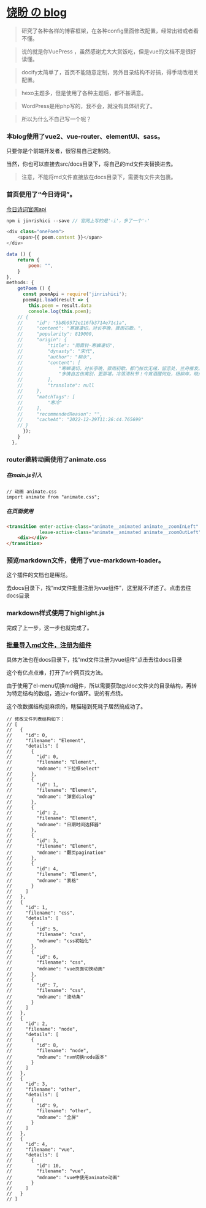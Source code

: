 # <a href="https://raopan2021.gitee.io/blog/#/home" target="_blank">饶盼 の blog</a>

> 研究了各种各样的博客框架，在各种config里面修改配置，经常出错或者看不懂。

> 说的就是你VuePress ，虽然感谢尤大大赏饭吃，但是vue的文档不是很好读懂。

> docify太简单了，首页不能随意定制，另外目录结构不好搞，得手动改相关配置。

> hexo主题多，但是使用了各种主题后，都不甚满意。

> WordPress是用php写的，我不会，就没有具体研究了。

> 所以为什么不自己写一个呢？

### 本blog使用了vue2、vue-router、elementUI、sass。

只要你是个前端开发者，很容易自己定制的。

当然，你也可以直接去src/docs目录下，将自己的md文件夹替换进去。

> 注意，不能将md文件直接放在docs目录下，需要有文件夹包裹。

### 首页使用了“今日诗词”。

<a href="https://www.jinrishici.com/doc/#npm" target="_blank">今日诗词官网api</a>

```js
npm i jinrishici --save // 官网上写的是'-i'，多了一个'-'
```

```js
<div class="onePoem">
    <span>{{ poem.content }}</span>
</div>

data () {
    return {
        poem: "",
    }
},  
methods: {
    getPoem () {
      const poemApi = require('jinrishici');
      poemApi.load(result => {
        this.poem = result.data
        console.log(this.poem);
	// {
	//     "id": "5b8b9572e116fb3714e71c1a",
	//     "content": "寒蝉凄切，对长亭晚，骤雨初歇。",
	//     "popularity": 819000,
	//     "origin": {
	//         "title": "雨霖铃·寒蝉凄切",
	//         "dynasty": "宋代",
	//         "author": "柳永",
	//         "content": [
	//             "寒蝉凄切，对长亭晚，骤雨初歇。都门帐饮无绪，留恋处，兰舟催发。执手相看泪眼，竟无语凝噎。念去去，千里烟波，暮霭沉沉楚天阔。",
	//             "多情自古伤离别，更那堪，冷落清秋节！今宵酒醒何处，杨柳岸，晓风残月。此去经年，应是良辰好景虚设。便纵有千种风情，更与何人说？"
	//         ],
	//         "translate": null
	//     },
	//     "matchTags": [
	//         "寒冷"
	//     ],
	//     "recommendedReason": "",
	//     "cacheAt": "2022-12-29T11:26:44.765699"
	// }
      });
    }
  },
```

### router跳转动画使用了animate.css

##### 在main.js引入

```
// 动画 animate.css
import animate from "animate.css";
```

##### 在页面使用

```html
<transition enter-active-class="animate__animated animate__zoomInLeft"
            leave-active-class="animate__animated animate__zoomOutLeft">
    <div></div>
</transition>
```

### 预览markdown文件，使用了vue-markdown-loader。

这个插件的文档也是稀烂。

去docs目录下，找“md文件批量注册为vue组件”，这里就不详述了。<router-link to="/docs">点击去往docs目录 </router-link>

### markdown样式使用了highlight.js

完成了上一步，这一步也就完成了。

### <a href="https://www.cnblogs.com/ainyi/p/14722182.html" target="_blank">批量导入md文件，注册为组件 </a>

具体方法也在docs目录下，找“md文件注册为vue组件”<router-link to="/docs">点击去往docs目录 </router-link>

这个有亿点点难，打开了n个网页找方法。

由于使用了el-menu切换md组件，所以需要获取@/doc文件夹的目录结构，再转为特定结构的数组，通过v-for循环。说的有点绕。

这个改数据结构挺麻烦的，瞎猫碰到死耗子居然搞成功了。

```
// 修改文件列表结构如下：
// [
//   {
//     "id": 0,
//     "filename": "Element",
//     "details": [
//       {
//         "id": 0,
//         "filename": "Element",
//         "mdname": "下拉框select"
//       },
//       {
//         "id": 1,
//         "filename": "Element",
//         "mdname": "弹窗dialog"
//       },
//       {
//         "id": 2,
//         "filename": "Element",
//         "mdname": "日期时间选择器"
//       },
//       {
//         "id": 3,
//         "filename": "Element",
//         "mdname": "翻页pagination"
//       },
//       {
//         "id": 4,
//         "filename": "Element",
//         "mdname": "表格"
//       }
//     ]
//   },
//   {
//     "id": 1,
//     "filename": "css",
//     "details": [
//       {
//         "id": 5,
//         "filename": "css",
//         "mdname": "css初始化"
//       },
//       {
//         "id": 6,
//         "filename": "css",
//         "mdname": "vue页面切换动画"
//       },
//       {
//         "id": 7,
//         "filename": "css",
//         "mdname": "滚动条"
//       }
//     ]
//   },
//   {
//     "id": 2,
//     "filename": "node",
//     "details": [
//       {
//         "id": 8,
//         "filename": "node",
//         "mdname": "nvm切换node版本"
//       }
//     ]
//   },
//   {
//     "id": 3,
//     "filename": "other",
//     "details": [
//       {
//         "id": 9,
//         "filename": "other",
//         "mdname": "全屏"
//       }
//     ]
//   },
//   {
//     "id": 4,
//     "filename": "vue",
//     "details": [
//       {
//         "id": 10,
//         "filename": "vue",
//         "mdname": "vue中使用animate动画"
//       }
//     ]
//   }
// ]
```
